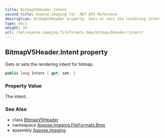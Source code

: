 ```yaml
---
title: BitmapV5Header.Intent
second_title: Aspose.Imaging for .NET API Reference
description: BitmapV5Header property. Gets or sets the rendering intent for bitmap
type: docs
weight: 10
url: /net/aspose.imaging.fileformats.bmp/bitmapv5header/intent/
---
```

## BitmapV5Header.Intent property

Gets or sets the rendering intent for bitmap.

```csharp
public long Intent { get; set; }
```

### Property Value

The intent.

### See Also

* class [BitmapV5Header](../)
* namespace [Aspose.Imaging.FileFormats.Bmp](../../bitmapv5header/)
* assembly [Aspose.Imaging](../../../)


